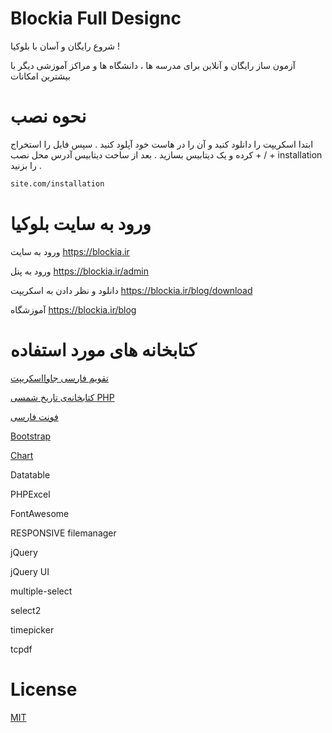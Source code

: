 # Blockia Full Designc
شروع رایگان و آسان با بلوکیا !

آزمون ساز رایگان و آنلاین برای مدرسه ها ، دانشگاه ها و مراکز آموزشی دیگر با بیشترین امکانات

# نحوه نصب
ابتدا اسکریپت را دانلود کنید و آن را در هاست خود آپلود کنید .
سپس فایل را استخراج کرده و یک دیتابیس بسازید .
بعد از ساخت دیتابیس آدرس محل نصب + / + installation را بزنید .
```bash
site.com/installation
```

# ورود به سایت بلوکیا
ورود به سایت 
https://blockia.ir

ورود به پنل 
https://blockia.ir/admin

دانلود و نظر دادن به اسکریپت 
https://blockia.ir/blog/download

آموزشگاه 
https://blockia.ir/blog

# کتابخانه های مورد استفاده
[تقویم فارسی جاوااسکریپت](http://amib.ir/weblog/%d9%85%d9%86%d8%a7%d8%a8%d8%b9-%d8%a8%d8%b1%d9%86%d8%a7%d9%85%d9%87%e2%80%8c%d9%86%d9%88%db%8c%d8%b3%db%8c/%d8%aa%d9%82%d9%88%db%8c%d9%85-%d9%81%d8%a7%d8%b1%d8%b3%db%8c-%d8%ac%d8%a7%d9%88%d8%a7%d8%a7%d8%b3%da%a9%d8%b1%db%8c%d9%be%d8%aa/)

[کتابخانه‌ی تاریخ شمسی PHP](https://jdf.scr.ir/)

[فونت فارسی](https://rastikerdar.github.io/)

[Bootstrap](https://getbootstrap.com/)

[Chart](https://www.chartjs.org/)

Datatable

PHPExcel

FontAwesome

RESPONSIVE filemanager

jQuery

jQuery UI

multiple-select

select2

timepicker

tcpdf

# License
[MIT](https://choosealicense.com/licenses/mit/)
